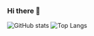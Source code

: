 ### Hi there 👋

![GitHub stats](https://github-readme-stats.vercel.app/api?username=mihaialexandruteodor&show_icons=true&theme=tokyonight&hide=stars,issues,prs)  ![Top Langs](https://github-readme-stats.vercel.app/api/top-langs/?username=mihaialexandruteodor&theme=tokyonight&layout=compact)

